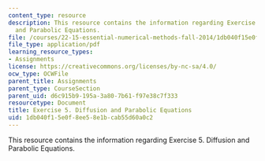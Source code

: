 ```yaml
---
content_type: resource
description: This resource contains the information regarding Exercise 5. Diffusion
  and Parabolic Equations.
file: /courses/22-15-essential-numerical-methods-fall-2014/1db040f15e0f8ee58e1bcab55d60a0c2_MIT22_15F14_ex05.pdf
file_type: application/pdf
learning_resource_types:
- Assignments
license: https://creativecommons.org/licenses/by-nc-sa/4.0/
ocw_type: OCWFile
parent_title: Assignments
parent_type: CourseSection
parent_uid: d6c915b9-195a-3a80-7b61-f97e38c7f333
resourcetype: Document
title: Exercise 5. Diffusion and Parabolic Equations
uid: 1db040f1-5e0f-8ee5-8e1b-cab55d60a0c2
---
```

This resource contains the information regarding Exercise 5. Diffusion and Parabolic Equations.